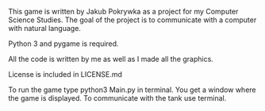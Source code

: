 This game is written by Jakub Pokrywka as a project for my Computer Science Studies.
The goal of the project is to communicate with a computer with natural language.

Python 3 and pygame is required.

All the code is written by me as well as I made all the graphics.

License is included in LICENSE.md

To run the game type python3 Main.py in terminal. You get a window where
the game is displayed. To communicate with the tank use terminal.
